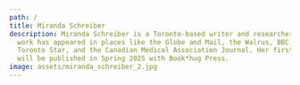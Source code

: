 ```yaml
---
path: /
title: Miranda Schreiber
description: Miranda Schreiber is a Toronto-based writer and researcher. Her
  work has appeared in places like the Globe and Mail, the Walrus, BBC, the
  Toronto Star, and the Canadian Medical Association Journal. Her first novel
  will be published in Spring 2025 with Book*hug Press.
image: assets/miranda_schreiber_2.jpg
---
```

